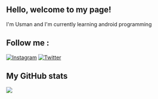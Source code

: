 ## Hello, welcome to my page! 

I'm Usman and I'm currently learning android programming

## Follow me :

<a href="https://www.instagram.com/usmon.hamidulloh" target="_blank"><img src="https://img.shields.io/badge/Instagram-%23E4405F.svg?&style=flat-square&logo=instagram&logoColor=white" alt="Instagram"></a>
<a href="https://www.twitter.com/UHamidulloh" target="_blank"><img src="https://img.shields.io/badge/Twitter-%231877F2.svg?&style=flat-square&logo=twitter&logoColor=white" alt="Twitter"></a>

## My GitHub stats

![](https://github-readme-stats.vercel.app/api?username=UsmonHamidulloh&count_private=true&show_icons=true&theme=react)
